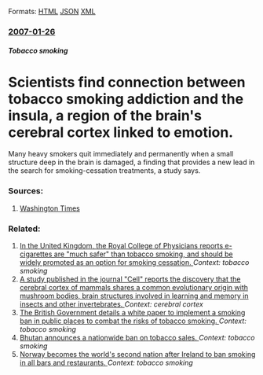 
Formats: [HTML](/news/2007/01/26/scientists-find-connection-between-tobacco-smoking-addiction-and-the-insula-a-region-of-the-brain-s-cerebral-cortex-linked-to-emotion.html)  [JSON](/news/2007/01/26/scientists-find-connection-between-tobacco-smoking-addiction-and-the-insula-a-region-of-the-brain-s-cerebral-cortex-linked-to-emotion.json)  [XML](/news/2007/01/26/scientists-find-connection-between-tobacco-smoking-addiction-and-the-insula-a-region-of-the-brain-s-cerebral-cortex-linked-to-emotion.xml)  

### [2007-01-26](/news/2007/01/26/index.md)

##### Tobacco smoking
#  Scientists find connection between tobacco smoking addiction and the insula, a region of the brain's cerebral cortex linked to emotion. 

 Many heavy smokers quit immediately and permanently when a small structure deep in the brain is damaged, a finding that provides a new lead in the search for smoking-cessation treatments, a study says. 


### Sources:

1. [Washington Times](http://www.washingtontimes.com/national/20070126-122638-4738r.htm)

### Related:

1. [In the United Kingdom, the Royal College of Physicians reports e-cigarettes are "much safer" than tobacco smoking, and should be widely promoted as an option for smoking cessation. ](/news/2016/04/27/in-the-united-kingdom-the-royal-college-of-physicians-reports-e-cigarettes-are-much-safer-than-tobacco-smoking-and-should-be-widely-prom.md) _Context: tobacco smoking_
2. [A study published in the journal "Cell" reports the discovery that the cerebral cortex of mammals shares a common evolutionary origin with mushroom bodies, brain structures involved in learning and memory in insects and other invertebrates. ](/news/2010/09/3/a-study-published-in-the-journal-cell-reports-the-discovery-that-the-cerebral-cortex-of-mammals-shares-a-common-evolutionary-origin-with-m.md) _Context: cerebral cortex_
3. [ The British Government details a white paper to implement a smoking ban in public places to combat the risks of tobacco smoking. ](/news/2004/11/16/the-british-government-details-a-white-paper-to-implement-a-smoking-ban-in-public-places-to-combat-the-risks-of-tobacco-smoking.md) _Context: tobacco smoking_
4. [ Bhutan announces a nationwide ban on tobacco sales. ](/news/2004/11/15/bhutan-announces-a-nationwide-ban-on-tobacco-sales.md) _Context: tobacco smoking_
5. [ Norway becomes the world's second nation after Ireland to ban smoking in all bars and restaurants. ](/news/2004/06/1/norway-becomes-the-world-s-second-nation-after-ireland-to-ban-smoking-in-all-bars-and-restaurants.md) _Context: tobacco smoking_
